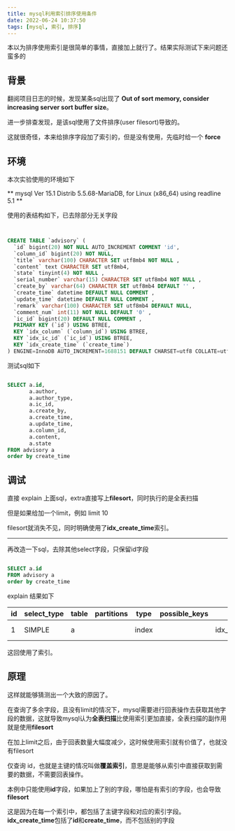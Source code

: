 ```yaml
---
title: mysql利用索引排序使用条件
date: 2022-06-24 10:37:50
tags: [mysql, 索引, 排序]
---
```


本以为排序使用索引是很简单的事情，直接加上就行了。结果实际测试下来问题还蛮多的

<!-- more -->

## 背景

翻阅项目日志的时候，发现某条sql出现了 **Out of sort memory,  consider increasing server sort buffer size**。

进一步排查发现，是该sql使用了文件排序(user filesort)导致的。

这就很奇怪，本来给排序字段加了索引的，但是没有使用，先临时给一个 **force**


## 环境

本次实验使用的环境如下

** mysql  Ver 15.1 Distrib 5.5.68-MariaDB, for Linux (x86_64) using readline 5.1  **

使用的表结构如下，已去除部分无关字段

```sql


CREATE TABLE `advisory` (
  `id` bigint(20) NOT NULL AUTO_INCREMENT COMMENT 'id',
  `column_id` bigint(20) NOT NULL,
  `title` varchar(100) CHARACTER SET utf8mb4 NOT NULL ,
  `content` text CHARACTER SET utf8mb4,
  `state` tinyint(4) NOT NULL ,
  `serial_number` varchar(15) CHARACTER SET utf8mb4 NOT NULL ,
  `create_by` varchar(64) CHARACTER SET utf8mb4 DEFAULT '' ,
  `create_time` datetime DEFAULT NULL COMMENT ,
  `update_time` datetime DEFAULT NULL COMMENT ,
  `remark` varchar(100) CHARACTER SET utf8mb4 DEFAULT NULL,
  `comment_num` int(11) NOT NULL DEFAULT '0' ,
  `ic_id` bigint(20) DEFAULT NULL COMMENT ,
  PRIMARY KEY (`id`) USING BTREE,
  KEY `idx_column` (`column_id`) USING BTREE,
  KEY `idx_ic_id` (`ic_id`) USING BTREE,
  KEY `idx_create_time` (`create_time`)
) ENGINE=InnoDB AUTO_INCREMENT=1688151 DEFAULT CHARSET=utf8 COLLATE=utf8_bin ROW_FORMAT=DYNAMIC 

```



测试sql如下

```sql

SELECT a.id,
       a.author,
       a.author_type,
       a.ic_id,
       a.create_by,
       a.create_time,
       a.update_time,
       a.column_id,
       a.content,
       a.state
FROM advisory a
order by create_time

```


## 调试


直接 explain 上面sql，extra直接写上**filesort**，同时执行的是全表扫描


但是如果给加一个limit，例如 limit 10

filesort就消失不见，同时明确使用了**idx_create_time**索引。


----------------


再改造一下sql，去除其他select字段，只保留id字段

```sql

SELECT a.id
FROM advisory a
order by create_time

```


explain 结果如下

| id  | select_type | table | partitions | type   | possible_keys                    | key                              | key_len | ref                   | rows | filtered | extra         |
| --- | ----------- | ----- | ---------- | ------ | -------------------------------- | -------------------------------- | ------- | --------------------- | ---- | -------- | ------------- |
| 1   | SIMPLE      | a     |            | index  |                                  |   idx_create_time                |         |                       | 25   | 10       | Using index   |

这回使用了索引。

## 原理

这样就能够猜测出一个大致的原因了。


在查询了多余字段，且没有limit的情况下，mysql需要进行回表操作去获取其他字段的数据，这就导致mysql认为**全表扫描**比使用索引更加直接，全表扫描的副作用就是使用**filesort**

在加上limit之后，由于回表数量大幅度减少，这时候使用索引就有价值了，也就没有filesort


仅查询 id，也就是主键的情况叫做**覆盖索引**，意思是能够从索引中直接获取到需要的数据，不需要回表操作。

本例中只能使用**id**字段，如果加上了别的字段，哪怕是有索引的字段，也会导致**filesort**

这是因为在每一个索引中，都包括了主键字段和对应的索引字段。**idx_create_time**包括了**id**和**create_time**，而不包括别的字段
